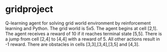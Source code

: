 # gridproject
Q-learning agent for solving grid world environment by reinforcement learning and Python.
The grid world is 5x5. The agent begins at cell [2,1].
The agent receives a reward of 10 if it reaches terminal state [5,5].
There is a jump from cell [2,4] to [4,4] with a reward of 5. All other actions result in -1 reward. 
There are obstacles in cells [3,3],[3,4],[3,5] and [4,3].

